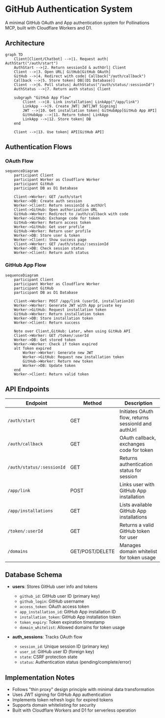# GitHub Authentication System

A minimal GitHub OAuth and App authentication system for Pollinations MCP, built with Cloudflare Workers and D1.

## Architecture

```mermaid
graph TD
    Client[Client/Chatbot] -->|1. Request auth| AuthStart("/auth/start")
    AuthStart -->|2. Return sessionId & authUrl| Client
    Client -->|3. Open URL| GitHub[GitHub OAuth]
    GitHub -->|4. Redirect with code| Callback("/auth/callback")
    Callback -->|5. Store token| DB[(D1 Database)]
    Client -->|6. Poll status| AuthStatus("/auth/status/:sessionId")
    AuthStatus -->|7. Return auth status| Client
    
    subgraph "GitHub App Flow"
        Client -->|8. Link installation| LinkApp("/app/link")
        LinkApp -->|9. Create JWT| JWT[JWT Signing]
        JWT -->|10. Get installation token| GitHubApp[GitHub App API]
        GitHubApp -->|11. Return token| LinkApp
        LinkApp -->|12. Store token| DB
    end
    
    Client -->|13. Use token| API[GitHub API]
```

## Authentication Flows

### OAuth Flow

```mermaid
sequenceDiagram
    participant Client
    participant Worker as Cloudflare Worker
    participant GitHub
    participant DB as D1 Database
    
    Client->Worker: GET /auth/start
    Worker->DB: Create auth session
    Worker->Client: Return sessionId & authUrl
    Client->GitHub: Open authorization URL
    GitHub->Worker: Redirect to /auth/callback with code
    Worker->GitHub: Exchange code for token
    GitHub->Worker: Return access token
    Worker->GitHub: Get user profile
    GitHub->Worker: Return user profile
    Worker->DB: Store user & token
    Worker->Client: Show success page
    Client->Worker: GET /auth/status/:sessionId
    Worker->DB: Check session status
    Worker->Client: Return auth status
```

### GitHub App Flow

```mermaid
sequenceDiagram
    participant Client
    participant Worker as Cloudflare Worker
    participant GitHub
    participant DB as D1 Database
    
    Client->Worker: POST /app/link (userId, installationId)
    Worker->Worker: Generate JWT with App private key
    Worker->GitHub: Request installation token
    GitHub->Worker: Return installation token
    Worker->DB: Store installation token
    Worker->Client: Return success
    
    Note over Client,GitHub: Later, when using GitHub API
    Client->Worker: GET /token/:userId
    Worker->DB: Get stored token
    Worker->Worker: Check if token expired
    alt Token expired
        Worker->Worker: Generate new JWT
        Worker->GitHub: Request new installation token
        GitHub->Worker: Return new token
        Worker->DB: Update token
    end
    Worker->Client: Return valid token
```

## API Endpoints

| Endpoint | Method | Description |
|----------|--------|-------------|
| `/auth/start` | GET | Initiates OAuth flow, returns sessionId and authUrl |
| `/auth/callback` | GET | OAuth callback, exchanges code for token |
| `/auth/status/:sessionId` | GET | Returns authentication status for session |
| `/app/link` | POST | Links user with GitHub App installation |
| `/app/installations` | GET | Lists available GitHub App installations |
| `/token/:userId` | GET | Returns a valid GitHub token for user |
| `/domains` | GET/POST/DELETE | Manages domain whitelist for token usage |

## Database Schema

- **users**: Stores GitHub user info and tokens
  - `github_id`: GitHub user ID (primary key)
  - `github_login`: GitHub username
  - `access_token`: OAuth access token
  - `app_installation_id`: GitHub App installation ID
  - `installation_token`: GitHub App installation token
  - `token_expiry`: Token expiration timestamp
  - `domain_whitelist`: Allowed domains for token usage

- **auth_sessions**: Tracks OAuth flow
  - `session_id`: Unique session ID (primary key)
  - `user_id`: GitHub user ID (foreign key)
  - `state`: CSRF protection state
  - `status`: Authentication status (pending/complete/error)

## Implementation Notes

- Follows "thin proxy" design principle with minimal data transformation
- Uses JWT signing for GitHub App authentication
- Implements token refresh logic for expired tokens
- Supports domain whitelisting for security
- Built with Cloudflare Workers and D1 for serverless operation
